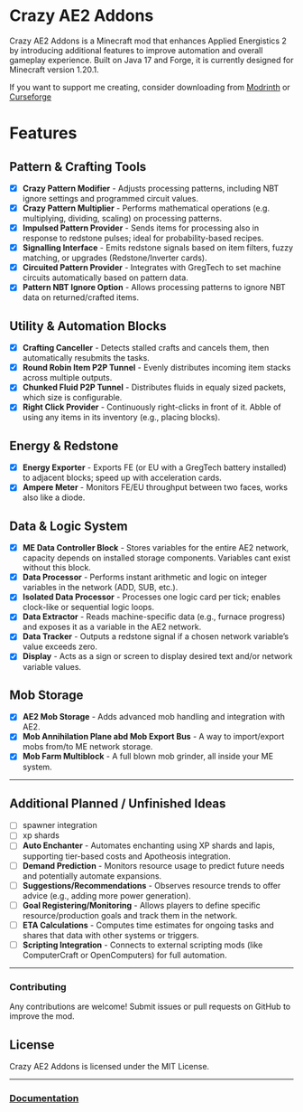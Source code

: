 # Crazy AE2 Addons

Crazy AE2 Addons is a Minecraft mod that enhances Applied Energistics 2 by introducing additional features to improve automation and overall gameplay experience. Built on Java 17 and Forge, it is currently designed for Minecraft version 1.20.1.

If you want to support me creating, consider downloading from [Modrinth](https://modrinth.com/mod/crazy-ae2-addons) or [Curseforge](https://www.curseforge.com/minecraft/mc-mods/crazy-ae2-addons)

# Features
## Pattern & Crafting Tools
- [x] **Crazy Pattern Modifier** - Adjusts processing patterns, including NBT ignore settings and programmed circuit values.
- [x] **Crazy Pattern Multiplier** - Performs mathematical operations (e.g. multiplying, dividing, scaling) on processing patterns.
- [x] **Impulsed Pattern Provider** - Sends items for processing also in response to redstone pulses; ideal for probability-based recipes.
- [x] **Signalling Interface** - Emits redstone signals based on item filters, fuzzy matching, or upgrades (Redstone/Inverter cards).
- [x] **Circuited Pattern Provider** - Integrates with GregTech to set machine circuits automatically based on pattern data.
- [x] **Pattern NBT Ignore Option** - Allows processing patterns to ignore NBT data on returned/crafted items.

## Utility & Automation Blocks
- [x] **Crafting Canceller** - Detects stalled crafts and cancels them, then automatically resubmits the tasks.
- [x] **Round Robin Item P2P Tunnel** - Evenly distributes incoming item stacks across multiple outputs.
- [x] **Chunked Fluid P2P Tunnel** - Distributes fluids in equaly sized packets, which size is configurable.
- [x] **Right Click Provider** - Continuously right-clicks in front of it. Abble of using any items in its inventory (e.g., placing blocks).

## Energy & Redstone
- [x] **Energy Exporter** - Exports FE (or EU with a GregTech battery installed) to adjacent blocks; speed up with acceleration cards.
- [x] **Ampere Meter** - Monitors FE/EU throughput between two faces, works also like a diode.

## Data & Logic System
- [x] **ME Data Controller Block** - Stores variables for the entire AE2 network, capacity depends on installed storage components. Variables cant exist without this block.
- [x] **Data Processor** - Performs instant arithmetic and logic on integer variables in the network (ADD, SUB, etc.).
- [x] **Isolated Data Processor** - Processes one logic card per tick; enables clock-like or sequential logic loops.
- [x] **Data Extractor** - Reads machine-specific data (e.g., furnace progress) and exposes it as a variable in the AE2 network.
- [x] **Data Tracker** - Outputs a redstone signal if a chosen network variable’s value exceeds zero.
- [x] **Display** - Acts as a sign or screen to display desired text and/or network variable values.

## Mob Storage
- [x] **AE2 Mob Storage** - Adds advanced mob handling and integration with AE2.
- [x] **Mob Annihilation Plane abd Mob Export Bus** - A way to import/export mobs from/to ME network storage.
- [x] **Mob Farm Multiblock** - A full blown mob grinder, all inside your ME system.

---

## Additional Planned / Unfinished Ideas
- [ ] spawner integration
- [ ] xp shards      
- [ ] **Auto Enchanter** - Automates enchanting using XP shards and lapis, supporting tier-based costs and Apotheosis integration.
- [ ] **Demand Prediction** - Monitors resource usage to predict future needs and potentially automate expansions.
- [ ] **Suggestions/Recommendations** - Observes resource trends to offer advice (e.g., adding more power generation).
- [ ] **Goal Registering/Monitoring** - Allows players to define specific resource/production goals and track them in the network.
- [ ] **ETA Calculations** - Computes time estimates for ongoing tasks and shares that data with other systems or triggers.
- [ ] **Scripting Integration** - Connects to external scripting mods (like ComputerCraft or OpenComputers) for full automation.

---


### Contributing
Any contributions are welcome! Submit issues or pull requests on GitHub to improve the mod.

## License

Crazy AE2 Addons is licensed under the MIT License.

---

### [Documentation](https://github.com/GilbertzRivi/CrazyAE2Addons/wiki)
